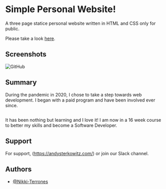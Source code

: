 
# Simple Personal Website!

A three page statice personal website written in HTML and CSS only for public.

Please take a look [here](https://github.com/Nikki-Terrones/personal_website.git).







## Screenshots

![GitHub]("https://play.google.com/store/apps/details?id=com.github.android&hl=en_US")


## Summary
During the pandemic in 2020, I chose to take a step towards web development. I began with a paid program and have been involved ever since.

##
It has been nothing but learning and I love it! I am now in a 16 week course to better my skills and become a Software Developer.
## Support

For support, (https://andysterkowitz.com/) or join our Slack channel.


## Authors

- [@Nikki-Terrones](https://github.com/Nikki-Terrones/personal_website.git)

